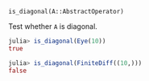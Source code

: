 `is_diagonal(A::AbstractOperator)`

Test whether `A` is diagonal.

```julia
julia> is_diagonal(Eye(10))
true

julia> is_diagonal(FiniteDiff((10,)))
false

```
